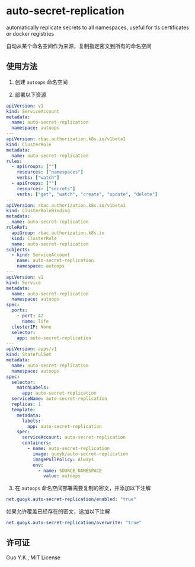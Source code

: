 # auto-secret-replication

automatically replicate secrets to all namespaces, useful for tls certificates or docker registries

自动从某个命名空间作为来源，复制指定密文到所有的命名空间

## 使用方法

1. 创建 `autoops` 命名空间

2. 部署以下资源

```yaml
apiVersion: v1
kind: ServiceAccount
metadata:
  name: auto-secret-replication
  namespace: autoops
---
apiVersion: rbac.authorization.k8s.io/v1beta1
kind: ClusterRole
metadata:
  name: auto-secret-replication
rules:
  - apiGroups: [""]
    resources: ["namespaces"]
    verbs: ["watch"]
  - apiGroups: [""]
    resources: ["secrets"]
    verbs: ["get", "watch", "create", "update", "delete"]
---
apiVersion: rbac.authorization.k8s.io/v1beta1
kind: ClusterRoleBinding
metadata:
  name: auto-secret-replication
roleRef:
  apiGroup: rbac.authorization.k8s.io
  kind: ClusterRole
  name: auto-secret-replication
subjects:
  - kind: ServiceAccount
    name: auto-secret-replication
    namespace: autoops
---
apiVersion: v1
kind: Service
metadata:
  name: auto-secret-replication
  namespace: autoops
spec:
  ports:
    - port: 42
      name: life
  clusterIP: None
  selector:
    app: auto-secret-replication
---
apiVersion: apps/v1
kind: StatefulSet
metadata:
  name: auto-secret-replication
  namespace: autoops
spec:
  selector:
    matchLabels:
      app: auto-secret-replication
  serviceName: auto-secret-replication
  replicas: 1
  template:
    metadata:
      labels:
        app: auto-secret-replication
    spec:
      serviceAccount: auto-secret-replication
      containers:
        - name: auto-secret-replication
          image: guoyk/auto-secret-replication
          imagePullPolicy: Always
          env:
            - name: SOURCE_NAMESPACE
              value: autoops
```

3. 在 `autoops` 命名空间部署需要复制的密文，并添加以下注解

```yaml
net.guoyk.auto-secret-replication/enabled: "true"
```

如果允许覆盖已经存在的密文，追加以下注解

```yaml
net.guoyk.auto-secret-replication/overwrite: "true"
```

## 许可证

Guo Y.K., MIT License
